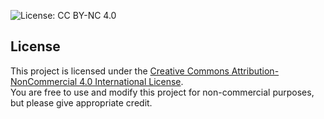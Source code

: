 ![License: CC BY-NC 4.0](https://img.shields.io/badge/License-CC%20BY--NC%204.0-lightgrey.svg)

## License

This project is licensed under the [Creative Commons Attribution-NonCommercial 4.0 International License](LICENSE.md).  
You are free to use and modify this project for non-commercial purposes, but please give appropriate credit.
